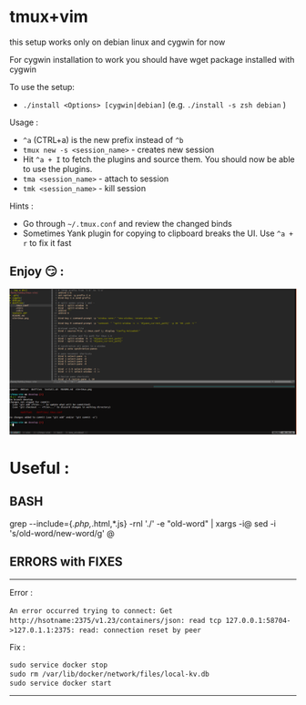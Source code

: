 # tmux+vim
this setup works only on debian linux  and cygwin for now

For cygwin installation to work you should have wget package installed with cygwin

To use the setup:
  -  `./install <Options> [cygwin|debian]` (e.g. `./install -s zsh debian` )
  
Usage :
  - `^a` (CTRL+a) is the new prefix instead of `^b` 
  - `tmux new -s <session_name>` - creates new session
  -  Hit `^a + I` to fetch the plugins and source them. You should now be able to use the plugins.
  - `tma <session_name>` - attach to session
  - `tmk <session_name>` - kill session

Hints :
  - Go through `~/.tmux.conf` and review the changed binds
  - Sometimes Yank plugin for copying to clipboard breaks the UI. Use `^a + r` to fix it fast
  
## Enjoy :smirk: :
![alt tag](https://raw.githubusercontent.com/adrian-galbenus/tmux-vim/develop/tmux%2Bvim.png)


# Useful :


## BASH

grep --include={*.php,*.html,*.js} -rnl './' -e "old-word" | xargs -i@ sed -i 's/old-word/new-word/g' @



 ## ERRORS with FIXES 
-------------------
Error : 

```An error occurred trying to connect: Get http://hsotname:2375/v1.23/containers/json: read tcp 127.0.0.1:58704->127.0.1.1:2375: read: connection reset by peer```

Fix : 

```
sudo service docker stop
sudo rm /var/lib/docker/network/files/local-kv.db
sudo service docker start
```
------------------
